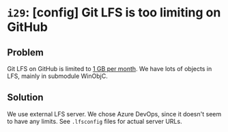 # `i29`: [config] Git LFS is too limiting on GitHub

## Problem

Git LFS on GitHub is limited to [1 GB per
month](https://help.github.com/en/articles/about-storage-and-bandwidth-usage).
We have lots of objects in LFS, mainly in submodule WinObjC.

## Solution

We use external LFS server. We chose Azure DevOps, since it doesn't seem to have
any limits. See `.lfsconfig` files for actual server URLs.
